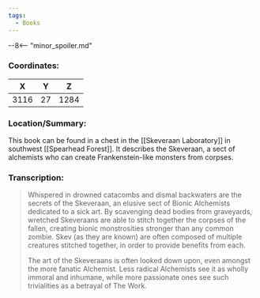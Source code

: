 ```yaml
---
tags:
  - Books
---
```


--8<-- "minor_spoiler.md"

### Coordinates:
| **X** | **Y**| **Z** |
|:-----:|:----:|:-----:|
|3116  |27   |1284  |

### Location/Summary:
This book can be found in a chest in the [[Skeveraan Laboratory]] in southwest [[Spearhead Forest]]. It describes the Skeveraan, a sect of alchemists who can create Frankenstein-like monsters from corpses.

### Transcription:
> Whispered in drowned catacombs and dismal backwaters are the secrets of the Skeveraan, an elusive sect of Bionic Alchemists dedicated to a sick art. By scavenging dead bodies from graveyards, wretched Skeveraans are able to stitch together the corpses of the fallen, creating bionic monstrosities stronger than any common zombie. Skev (as they are known) are often composed of multiple creatures stitched together, in order to provide benefits from each.
>
> The art of the Skeveraans is often looked down upon, even amongst the more fanatic Alchemist. Less radical Alchemists see it as wholly immoral and inhumane, while more passionate ones see such trivialities as a betrayal of The Work.

